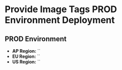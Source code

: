 # Provide Image Tags PROD Environment Deployment

## PROD Environment
- **AP Region:** ``
- **EU Region:** ``
- **US Region:** ``

